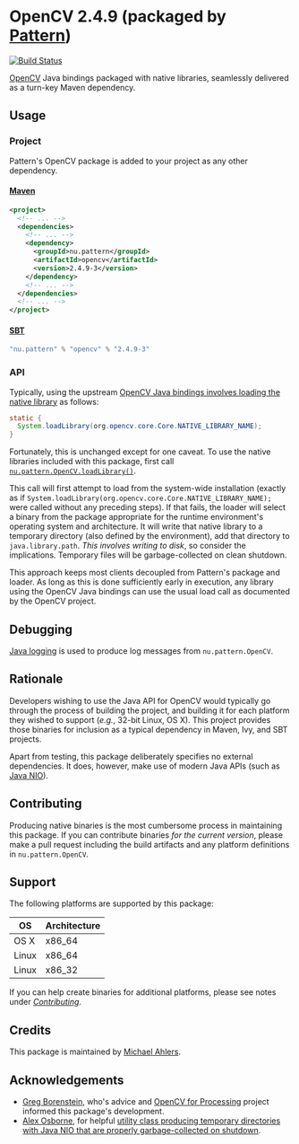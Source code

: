 # OpenCV 2.4.9 (packaged by [Pattern](http://pattern.nu))

[![Build Status](https://travis-ci.org/PatternConsulting/opencv.svg?branch=master)](https://travis-ci.org/PatternConsulting/opencv)

[OpenCV](http://opencv.org) Java bindings packaged with native libraries, seamlessly delivered as a turn-key Maven dependency.

## Usage

### Project

Pattern's OpenCV package is added to your project as any other dependency.

#### [Maven](http://maven.apache.org/)

```xml
<project>
  <!-- ... -->
  <dependencies>
    <!-- ... -->
    <dependency>
      <groupId>nu.pattern</groupId>
      <artifactId>opencv</artifactId>
      <version>2.4.9-3</version>
    </dependency>
    <!-- ... -->
  </dependencies>
  <!-- ... -->
</project>
```

#### [SBT](http://scala-sbt.org)

```scala
"nu.pattern" % "opencv" % "2.4.9-3"
```

### API

Typically, using the upstream [OpenCV Java bindings involves loading the native library](http://docs.opencv.org/doc/tutorials/introduction/desktop_java/java_dev_intro.html#java-sample-with-ant) as follows:

```java
static {
  System.loadLibrary(org.opencv.core.Core.NATIVE_LIBRARY_NAME);
}
```

Fortunately, this is unchanged except for one caveat. To use the native libraries included with this package, first call [`nu.pattern.OpenCV.loadLibrary()`](https://github.com/PatternConsulting/opencv/blob/master/src/main/java/nu/pattern/OpenCV.java).

This call will first attempt to load from the system-wide installation (exactly as if `System.loadLibrary(org.opencv.core.Core.NATIVE_LIBRARY_NAME);` were called without any preceding steps). If that fails, the loader will select a binary from the package appropriate for the runtime environment's operating system and architecture. It will write that native library to a temporary directory (also defined by the environment), add that directory to `java.library.path`. _This involves writing to disk_, so consider the implications. Temporary files will be garbage-collected on clean shutdown.

This approach keeps most clients decoupled from Pattern's package and loader. As long as this is done sufficiently early in execution, any library using the OpenCV Java bindings can use the usual load call as documented by the OpenCV project.

## Debugging

[Java logging](http://docs.oracle.com/javase/8/docs/api/java/util/logging/package-summary.html) is used to produce log messages from `nu.pattern.OpenCV`.

## Rationale

Developers wishing to use the Java API for OpenCV would typically go through the process of building the project, and building it for each platform they wished to support (_e.g._, 32-bit Linux, OS X). This project provides those binaries for inclusion as a typical dependency in Maven, Ivy, and SBT projects.

Apart from testing, this package deliberately specifies no external dependencies. It does, however, make use of modern Java APIs (such as [Java NIO](http://docs.oracle.com/javase/tutorial/essential/io/fileio.html)).

## Contributing

Producing native binaries is the most cumbersome process in maintaining this package. If you can contribute binaries _for the current version_, please make a pull request including the build artifacts and any platform definitions in `nu.pattern.OpenCV`.

## Support

The following platforms are supported by this package:

OS | Architecture
--- | ---
OS X | x86_64
Linux | x86_64
Linux | x86_32

If you can help create binaries for additional platforms, please see notes under [_Contributing_](#contributing).

## Credits

This package is maintained by [Michael Ahlers](http://github.com/michaelahlers).
  
## Acknowledgements

- [Greg Borenstein](https://github.com/atduskgreg), who's advice and [OpenCV for Processing](https://github.com/atduskgreg/opencv-processing) project informed this package's development. 
- [Alex Osborne](https://github.com/ato), for helpful [utility class producing temporary directories with Java NIO that are properly garbage-collected on shutdown](https://gist.github.com/ato/6774390).
